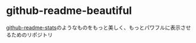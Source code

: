 # github-readme-beautiful

[github-readme-stats](https://github.com/anuraghazra/github-readme-stats)のようなものをもっと美しく、もっとパワフルに表示させるためのリポジトリ
